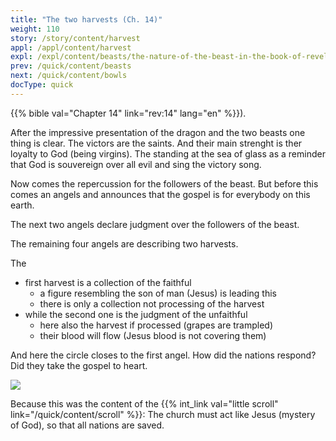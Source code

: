 ```yaml
---
title: "The two harvests (Ch. 14)"
weight: 110
story: /story/content/harvest
appl: /appl/content/harvest
expl: /expl/content/beasts/the-nature-of-the-beast-in-the-book-of-revelation
prev: /quick/content/beasts
next: /quick/content/bowls
docType: quick
---
```


{{% bible val="Chapter 14" link="rev:14" lang="en" %}}).

After the impressive presentation of the dragon and the two beasts one thing is clear. The victors are the saints. And their main strenght is ther loyalty to God (being virgins). The standing at the sea of glass as a reminder that God is souvereign over all evil and sing the victory song.

Now comes the repercussion for the followers of the beast. But before this comes an angels and announces that the gospel is for everybody on this earth.

The next two angels declare judgment over the followers of the beast. 

The remaining four angels are describing two harvests.

The 
- first harvest is a collection of the faithful
    - a figure resembling the son of man (Jesus) is leading this
    - there is only a collection not processing of the harvest
- while the second one is the judgment of the unfaithful
    - here also the harvest if processed (grapes are trampled)
    - their blood will flow (Jesus blood is not covering them)

And here the circle closes to the first angel. How did the nations respond? Did they take the gospel to heart.

![](/images/harvest_en.jpg)

Because this was the content of the {{% int_link val="little scroll" link="/quick/content/scroll" %}}: The church must act like Jesus (mystery of God), so that all nations are saved.

